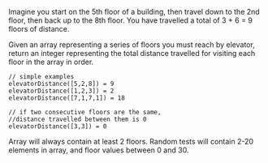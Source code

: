 Imagine you start on the 5th floor of a building, then travel down to the 2nd floor, then back up to the 8th floor. You have travelled a total of 3 + 6 = 9 floors of distance.

Given an array representing a series of floors you must reach by elevator, return an integer representing the total distance travelled for visiting each floor in the array in order. 

```
// simple examples
elevatorDistance([5,2,8]) = 9
elevatorDistance([1,2,3]) = 2
elevatorDistance([7,1,7,1]) = 18

// if two consecutive floors are the same,
//distance travelled between them is 0
elevatorDistance([3,3]) = 0
```

Array will always contain at least 2 floors. Random tests will contain 2-20 elements in array, and floor values between 0 and 30.